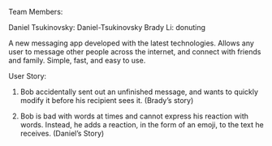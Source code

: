Team Members:

Daniel Tsukinovsky: Daniel-Tsukinovsky
Brady Li: donuting

A new messaging app developed with the latest technologies.
Allows any user to message other people across the internet, and connect with
friends and family.
Simple, fast, and easy to use.

User Story:
1. Bob accidentally sent out an unfinished message, and wants to quickly modify it before his recipient sees it. (Brady’s story)

2. Bob is bad with words at times and cannot express his reaction with words. Instead, he adds a reaction, in the form of an emoji, to the text he receives.
   (Daniel’s Story)

